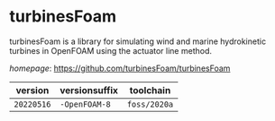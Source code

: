 # turbinesFoam

turbinesFoam is a library for simulating wind and marine hydrokinetic turbines in OpenFOAM using the actuator line method.

*homepage*: <https://github.com/turbinesFoam/turbinesFoam>

version | versionsuffix | toolchain
--------|---------------|----------
``20220516`` | ``-OpenFOAM-8`` | ``foss/2020a``

